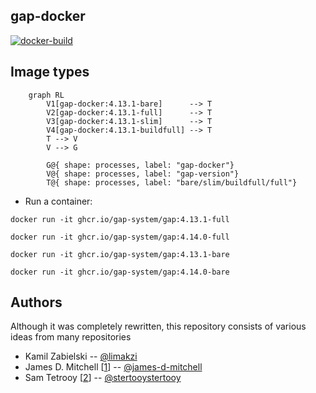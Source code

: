 ## gap-docker

[![docker-build](https://github.com/gap-system/docker/actions/workflows/main.yaml/badge.svg)](https://github.com/gap-system/docker/actions/workflows/main.yaml)

## Image types

```mermaid
    graph RL
        V1[gap-docker:4.13.1-bare]      --> T
        V2[gap-docker:4.13.1-full]      --> T
        V3[gap-docker:4.13.1-slim]      --> T
        V4[gap-docker:4.13.1-buildfull] --> T
        T --> V
        V --> G
        
        G@{ shape: processes, label: "gap-docker"}
        V@{ shape: processes, label: "gap-version"}
        T@{ shape: processes, label: "bare/slim/buildfull/full"}
```

* Run a container:

```
docker run -it ghcr.io/gap-system/gap:4.13.1-full
```

```
docker run -it ghcr.io/gap-system/gap:4.14.0-full
```

```
docker run -it ghcr.io/gap-system/gap:4.13.1-bare
```

```
docker run -it ghcr.io/gap-system/gap:4.14.0-bare
```


## Authors
Although it was completely rewritten, this repository consists of various ideas from many repositories
* Kamil Zabielski -- [@limakzi](https://github.com/limakzi)
* James D. Mitchell [[1][1]] -- [@james-d-mitchell](https://github.com/james-d-mitchell)
* Sam Tetrooy [[2][2]] -- [@stertooystertooy](https://github.com/stertooy)

[1]: https://github.com/james-d-mitchell/gap-docker-minimal
[2]: https://github.com/stertooy/gda-image
